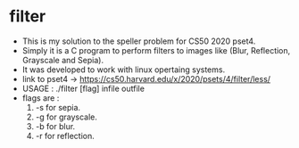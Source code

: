 # filter
* This is my solution to the speller problem for CS50 2020 pset4.
* Simply it is a C program to perform filters to images like (Blur, Reflection, Grayscale and Sepia). 
* It was developed to work with linux opertaing systems. 
* link to pset4 -> https://cs50.harvard.edu/x/2020/psets/4/filter/less/
* USAGE : ./filter [flag] infile outfile
* flags are :
  1) -s for sepia.
  2) -g for grayscale.
  3) -b for blur.
  4) -r for reflection.
